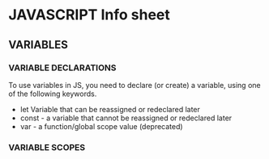 # JAVASCRIPT Info sheet

## VARIABLES

### VARIABLE DECLARATIONS

To use variables in JS, you need to declare (or create) a variable, using one of the following keywords.

- let Variable that can be reassigned or redeclared later
- const - a variable that cannot be reassigned or redeclared later
- var - a function/global scope value (deprecated)

### VARIABLE SCOPES
